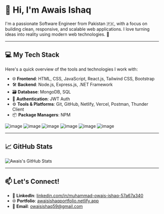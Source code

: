 # 👋 Hi, I'm Awais Ishaq

I'm a passionate Software Engineer from Pakistan 🇵🇰, with a focus on building clean, responsive, and scalable web applications. I love turning ideas into reality using modern web technologies. 🚀

---

## 💻 My Tech Stack

Here's a quick overview of the tools and technologies I work with:

- 🌐 **Frontend**: HTML, CSS, JavaScript, React.js, Tailwind CSS, Bootstrap  
- 🛠️ **Backend**: Node.js, Express.js, .NET Framework  
- 🗃️ **Database**: MongoDB, SQL  
- 🔐 **Authentication**: JWT Auth  
- ⚙️ **Tools & Platforms**: Git, GitHub, Netlify, Vercel, Postman, Thunder Client  
- 📦 **Package Managers**: NPM  


![image](https://github.com/user-attachments/assets/49fff2ef-f2ca-40ec-b261-20357b98f41b) ![image](https://github.com/user-attachments/assets/67a0e1b3-22e2-49d3-b1d3-5f5e4e1df6ec)  ![image](https://github.com/user-attachments/assets/8f8c6177-b366-4f04-8213-8e17844b4b4c) ![image](https://github.com/user-attachments/assets/512c353a-5055-490b-b366-617abc5afcce) ![image](https://github.com/user-attachments/assets/7f97b072-204b-46a6-bc1b-68daf4674b15) ![image](https://github.com/user-attachments/assets/82ef80bc-7711-4740-8d34-69d8a4dfafd3)






---

## 📈 GitHub Stats

![Awais's GitHub Stats](https://github-readme-stats.vercel.app/api?username=AwaisIshaq&show_icons=true&theme=radical)

---

## 📫 Let's Connect!

- 🔗 **LinkedIn**: [linkedin.com/in/muhammad-owais-ishaq-57a67a340](https://linkedin.com/in/muhammad-owais-ishaq-57a67a340)  
- 🌐 **Portfolio**: [awaisishaqportfolio.netlify.app](https://awaisishaqportfolio.netlify.app/)  
- 📧 **Email**: [owaisishaq59@gmail.com](mailto:owaisishaq59@gmail.com)  
